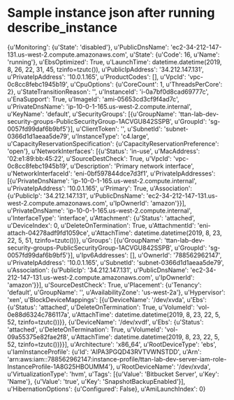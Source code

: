 # Sample instance json after running describe_instance

{u'Monitoring': {u'State': 'disabled'}, u'PublicDnsName': 'ec2-34-212-147-131.us-west-2.compute.amazonaws.com', u'State': {u'Code': 16, u'Name': 'running'}, u'EbsOptimized': True, u'LaunchTime': datetime.datetime(2019, 8, 26, 22, 31, 45, tzinfo=tzutc()), u'PublicIpAddress': '34.212.147.131', u'PrivateIpAddress': '10.0.1.165', u'ProductCodes': [], u'VpcId': 'vpc-0c8cc8febc1945b19', u'CpuOptions': {u'CoreCount': 1, u'ThreadsPerCore': 2}, u'StateTransitionReason': '', u'InstanceId': 'i-0a7bf0d8cad69777c', u'EnaSupport': True, u'ImageId': 'ami-05653cd3cf9f4ad7c', u'PrivateDnsName': 'ip-10-0-1-165.us-west-2.compute.internal', u'KeyName': 'default', u'SecurityGroups': [{u'GroupName': 'ttan-lab-dev-security-groups-PublicSecurityGroup-1ACVGU842SSPB', u'GroupId': 'sg-0057fd99daf6b9bf5'}], u'ClientToken': '', u'SubnetId': 'subnet-0366d1d1aeaa5de79', u'InstanceType': 'c4.large', u'CapacityReservationSpecification': {u'CapacityReservationPreference': 'open'}, u'NetworkInterfaces': [{u'Status': 'in-use', u'MacAddress': '02:e1:89:bb:45:22', u'SourceDestCheck': True, u'VpcId': 'vpc-0c8cc8febc1945b19', u'Description': 'Primary network interface', u'NetworkInterfaceId': 'eni-0bf597844dce7d3f1', u'PrivateIpAddresses': [{u'PrivateDnsName': 'ip-10-0-1-165.us-west-2.compute.internal', u'PrivateIpAddress': '10.0.1.165', u'Primary': True, u'Association': {u'PublicIp': '34.212.147.131', u'PublicDnsName': 'ec2-34-212-147-131.us-west-2.compute.amazonaws.com', u'IpOwnerId': 'amazon'}}], u'PrivateDnsName': 'ip-10-0-1-165.us-west-2.compute.internal', u'InterfaceType': 'interface', u'Attachment': {u'Status': 'attached', u'DeviceIndex': 0, u'DeleteOnTermination': True, u'AttachmentId': 'eni-attach-04278adf9fd1059ce', u'AttachTime': datetime.datetime(2019, 8, 23, 22, 5, 51, tzinfo=tzutc())}, u'Groups': [{u'GroupName': 'ttan-lab-dev-security-groups-PublicSecurityGroup-1ACVGU842SSPB', u'GroupId': 'sg-0057fd99daf6b9bf5'}], u'Ipv6Addresses': [], u'OwnerId': '788562962147', u'PrivateIpAddress': '10.0.1.165', u'SubnetId': 'subnet-0366d1d1aeaa5de79', u'Association': {u'PublicIp': '34.212.147.131', u'PublicDnsName': 'ec2-34-212-147-131.us-west-2.compute.amazonaws.com', u'IpOwnerId': 'amazon'}}], u'SourceDestCheck': True, u'Placement': {u'Tenancy': 'default', u'GroupName': '', u'AvailabilityZone': 'us-west-2a'}, u'Hypervisor': 'xen', u'BlockDeviceMappings': [{u'DeviceName': '/dev/xvda', u'Ebs': {u'Status': 'attached', u'DeleteOnTermination': True, u'VolumeId': 'vol-0e88d6324c786117a', u'AttachTime': datetime.datetime(2019, 8, 23, 22, 5, 52, tzinfo=tzutc())}}, {u'DeviceName': '/dev/xvdf', u'Ebs': {u'Status': 'attached', u'DeleteOnTermination': True, u'VolumeId': 'vol-09a55375e82fae2f8', u'AttachTime': datetime.datetime(2019, 8, 23, 22, 5, 52, tzinfo=tzutc())}}], u'Architecture': 'x86_64', u'RootDeviceType': 'ebs', u'IamInstanceProfile': {u'Id': 'AIPA3PGQD43RVTVWNSTDD', u'Arn': 'arn:aws:iam::788562962147:instance-profile/ttan-lab-dev-server-iam-role-InstanceProfile-1A8G25HBOUMM4'}, u'RootDeviceName': '/dev/xvda', u'VirtualizationType': 'hvm', u'Tags': [{u'Value': 'Bitbucket Server', u'Key': 'Name'}, {u'Value': 'true', u'Key': 'SnapshotBackupEnabled'}], u'HibernationOptions': {u'Configured': False}, u'AmiLaunchIndex': 0}